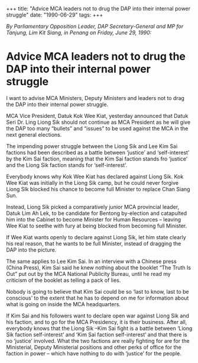+++ 
title: "Advice MCA leaders not to drug the DAP into their internal power struggle"
date: "1990-06-29"
tags:
+++

_By Parliamentary Opposition Leader, DAP Secretary-General and MP for Tanjung, Lim Kit Siang, in Penang on Friday, June 29, 1990:_

# Advice MCA leaders not to drug the DAP into their internal power struggle

I want to advise MCA Ministers, Deputy Ministers and leaders not to drag the DAP into their internal power struggle.</u>

MCA Vice President, Datuk Kok Wee Kiat, yesterday announced that Datuk Seri Dr. Ling Liong Sik should not continue as MCA President as he will give the DAP too many “bullets” and “issues” to be used against the MCA in the next general elections.

The impending power struggle between the Liong Sik and Lee Kim Sai factions had been described as a battle between ‘justice’ and ‘self-interest’ by the Kim Sai faction, meaning that the Kim Sai faction stands fro ‘justice’ and the Liong Sik faction stands for ‘self-interest’.

Everybody knows why Kok Wee Kiat has declared against Liong Sik. Kok Wee Kiat was initially in the Liong Sik camp, but he could never forgive Liong SIk blocked his chance to become full Minister to replace Chan Siang Sun.

Instead, Liong Sik picked a comparatively junior MCA provincial leader, Datuk Lim Ah Lek, to be candidate for Bentong by-election and catapulted him into the Cabinet to become Minister for Human Resources – leaving Wee Kiat to seethe with fury at being blocked from becoming full Minister.

If Wee Kiat wants openly to declare against Liong Sik, let him state clearly his real reason, that he wants to be full Minister, instead of dragging the DAP into the picture.

The same applies to Lee Kim Sai. In an interview with a Chinese press (China Press), Kim Sai said he knew nothing about the booklet “The Truth Is Out” put out by the MCA National Publicity Bureau, until he read my criticism of the booklet as telling a pack of lies.

Nobody is going to believe that Kim Sai could be so ‘last to know, last to be conscious’ to the extent that he has to depend on me for information about what is going on inside the MCA headquarters.

If Kim Sai and his followers want to declare open war against Liong Sik and his faction, and to go for the MCA Presidency, it is their business. After all, everybody knows that the Liong Sik –Kim Sai fight is a battle between ‘Liong Sik faction self-interest’ and ‘Kim Sai faction self-interest’ and that there is no ‘justice’ involved. What the two factions are really fighting for are for the Ministerial, Deputy Ministerial positions and other perks of office for the faction in power – which have nothing to do with ‘justice’ for the people.
 
